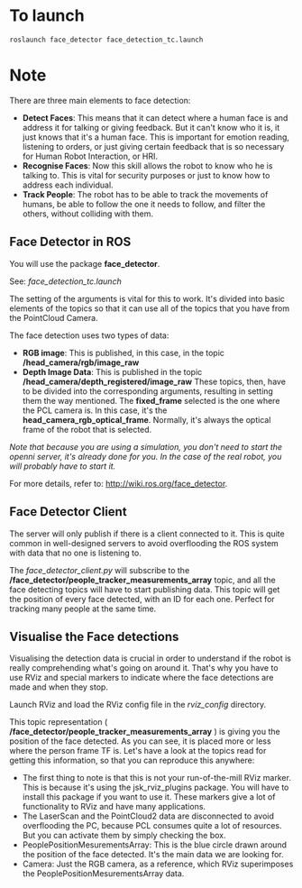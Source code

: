 # To launch

`roslaunch face_detector face_detection_tc.launch`

# Note

There are three main elements to face detection:

- **Detect Faces**: This means that it can detect where a human face is and address it for talking or giving feedback. But it can't know who it is, it just knows that it's a human face. This is important for emotion reading, listening to orders, or just giving certain feedback that is so necessary for Human Robot Interaction, or HRI.
- **Recognise Faces**: Now this skill allows the robot to know who he is talking to. This is vital for security purposes or just to know how to address each individual.
- **Track People**: The robot has to be able to track the movements of humans, be able to follow the one it needs to follow, and filter the others, without colliding with them.

## Face Detector in ROS
You will use the package **face_detector**.

See: *face_detection_tc.launch*

The setting of the arguments is vital for this to work. It's divided into basic elements of the topics so that it can use all of the topics that you have from the PointCloud Camera.

The face detection uses two types of data:

- **RGB image**: This is published, in this case, in the topic **/head_camera/rgb/image_raw**
- **Depth Image Data**: This is published in the topic **/head_camera/depth_registered/image_raw**
These topics, then, have to be divided into the corresponding arguments, resulting in setting them the way mentioned.
The **fixed_frame** selected is the one where the PCL camera is. In this case, it's the **head_camera_rgb_optical_frame**. Normally, it's always the optical frame of the robot that is selected.

_Note that because you are using a simulation, you don't need to start the openni server, it's already done for you. In the case of the real robot, you will probably have to start it._

For more details, refer to: http://wiki.ros.org/face_detector.


## Face Detector Client

The server will only publish if there is a client connected to it. This is quite common in well-designed servers to avoid overflooding the ROS system with data that no one is listening to.

The *face_detector_client.py* will subscribe to the **/face_detector/people_tracker_measurements_array** topic, and all the face detecting topics will have to start publishing data. This topic will get the position of every face detected, with an ID for each one. Perfect for tracking many people at the same time.

## Visualise the Face detections
Visualising the detection data is crucial in order to understand if the robot is really comprehending what's going on around it. That's why you have to use RViz and special markers to indicate where the face detections are made and when they stop.

Launch RViz and load the RViz config file in the *rviz_config* directory.

This topic representation ( **/face_detector/people_tracker_measurements_array** ) is giving you the position of the face detected. As you can see, it is placed more or less where the person frame TF is.
Let's have a look at the topics read for getting this information, so that you can reproduce this anywhere:

* The first thing to note is that this is not your run-of-the-mill RViz marker. This is because it's using the jsk_rviz_plugins package. You will have to install this package if you want to use it. These markers give a lot of functionality to RViz and have many applications.
* The LaserScan and the PointCloud2 data are disconnected to avoid overflooding the PC, because PCL consumes quite a lot of resources. But you can activate them by simply checking the box.
* PeoplePositionMesurementsArray: This is the blue circle drawn around the position of the face detected. It's the main data we are looking for.
* Camera: Just the RGB camera, as a reference, which RViz superimposes the PeoplePositionMesurementsArray data.


